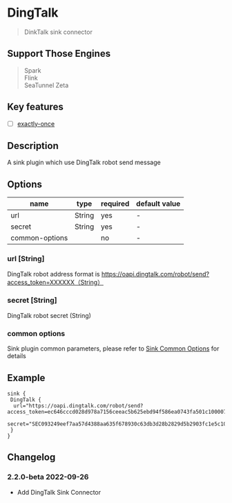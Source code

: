 # DingTalk

> DinkTalk sink connector

## Support Those Engines

> Spark<br/>
> Flink<br/>
> SeaTunnel Zeta<br/>

## Key features

- [ ] [exactly-once](../../concept/connector-v2-features.md)

## Description

A sink plugin which use DingTalk robot send message

## Options

|      name      |  type  | required | default value |
|----------------|--------|----------|---------------|
| url            | String | yes      | -             |
| secret         | String | yes      | -             |
| common-options |        | no       | -             |

### url [String]

DingTalk robot address format is https://oapi.dingtalk.com/robot/send?access_token=XXXXXX（String）

### secret [String]

DingTalk robot secret (String)

### common options

Sink plugin common parameters, please refer to [Sink Common Options](../sink-common-options) for details

## Example

```hocon
sink {
 DingTalk {
  url="https://oapi.dingtalk.com/robot/send?access_token=ec646cccd028d978a7156ceeac5b625ebd94f586ea0743fa501c100007890"
  secret="SEC093249eef7aa57d4388aa635f678930c63db3d28b2829d5b2903fc1e5c10000"
 }
}
```

## Changelog

### 2.2.0-beta 2022-09-26

- Add DingTalk Sink Connector

